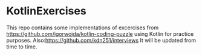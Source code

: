 # KotlinExercises
This repo contains some implementations of excercises from https://github.com/igorwojda/kotlin-coding-puzzle using Kotlin for practice purposes.
Also:https://github.com/kdn251/interviews
It will be updated from time to time.
